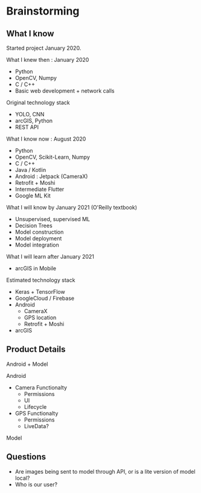 # Brainstorming

## What I know
Started project January 2020.

What I knew then : January 2020
- Python
- OpenCV, Numpy
- C / C++
- Basic web development + network calls

Original technology stack
- YOLO, CNN
- arcGIS, Python
- REST API

What I know now : August 2020
- Python
- OpenCV, Scikit-Learn, Numpy
- C / C++
- Java / Kotlin
- Android : Jetpack (CameraX)
- Retrofit + Moshi
- Intermediate Flutter 
- Google ML Kit

What I will know by January 2021 (O'Reilly textbook)
- Unsupervised, supervised ML
- Decision Trees
- Model construction
- Model deployment
- Model integration

What I will learn after January 2021
- arcGIS in Mobile

Estimated technology stack
- Keras + TensorFlow
- GoogleCloud / Firebase
- Android
    - CameraX
    - GPS location
    - Retrofit + Moshi
- arcGIS

## Product Details
Android + Model

Android
- Camera Functionalty
    - Permissions
    - UI
    - Lifecycle
- GPS Functionalty
    - Permissions
    - LiveData?

Model



## Questions
- Are images being sent to model through API, or is a lite version of model local?
- Who is our user?